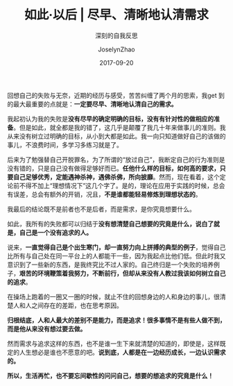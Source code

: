 ﻿---
layout:     post
title:      如此·以后 | 尽早、清晰地认清需求
subtitle:   深刻的自我反思
date:       2017-09-20
author:     JoselynZhao
header-img: img/home-bg-o.jpg
catalog: true
tags:
    - 如此·以后
---

回想自己的失败与无奈，近期的经历与感受，苦苦纠缠了两个月的思索，我get 到的最大最重要的点就是：**一定要尽早、清晰地认清自己的需求。**

我起初认为我的失败是**没有尽早的确定明确的目标，没有有针对性的做相应的准备**。但是如此，就全都是我的错了，这几乎是颠覆了我几十年来做事儿的准则。我从来没有树立过明确的目标，从小到大都是如此。我一向只知道做好自己的该做的事儿，不浪费时间，多学习多练习就是了。

后来为了勉强替自己开脱罪名，为了所谓的“放过自己”，我断定自己的行为准则是没有错的，只是自己没有做得足够好而已。**任他什么样的目标，如何高的要求，只要自己足够优秀，定能遇神杀神，遇佛杀佛，所向披靡**。然而，现在看着，这个定论前不得不加上“理想情况下”这几个字了。是的，理论在应用于实践的时候，总会有误差，总会有额外的开销，况且，**不是谁都能轻易修炼到理想状态的**。

我最后的结论既不是前者也不是后者，而是需求，是你究竟想要什么。

如此，我所有的失败都可以归结于**没有想清楚自己想要的究竟是什么，说白了就是，自己是一个没有追求的人。**

说来，**一直觉得自己是个出生寒门，却一直努力向上拼搏的典型的例子**，觉得自己比所有与自己处在同一平台上的人都能干一些，因为我起点比他们低。但此时我又意识到了一些新的东西，是我终究比不过人家的。自己终归是一个失败的培养例子，**艰苦的环境鞭策着我努力，不断前行，但却从来没有人教过我该如何树立自己的追求**。

在操场上跑着的一圈又一圈的时候，就止不住的回想身边的人和身边的事儿，很清楚人和人之间存在的差距，也在思考原因。

**归根结底，人和人最大的差别不是能力，而是追求！很多事情不是有些人做不到，而是他从来没有想过要去做。**

然而需求与追求这样的东西，也不是谁一生下来就清楚的知道的，即使是，这样既定的人生想必是谁也不愿意的吧。**说到底，人都是在一边经历成长，一边认识需求的。**
	
**所以，生活再忙，也不要忘间歇性的问问自己，想要的想追求的究竟是什么！**
